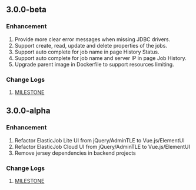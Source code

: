## 3.0.0-beta

### Enhancement

1. Provide more clear error messages when missing JDBC drivers.
1. Support create, read, update and delete properties of the jobs. 
1. Support auto complete for job name in page History Status.
1. Support auto complete for job name and server IP in page Job History.
1. Upgrade parent image in Dockerfile to support resources limiting.

###  Change Logs

1. [MILESTONE](https://github.com/apache/shardingsphere-elasticjob-ui/milestone/2)

## 3.0.0-alpha

### Enhancement

1. Refactor ElasticJob Lite UI from jQuery/AdminTLE to Vue.js/ElementUI
1. Refactor ElasticJob Cloud UI from jQuery/AdminTLE to Vue.js/ElementUI
3. Remove jersey dependencies in backend projects

###  Change Logs

1. [MILESTONE](https://github.com/apache/shardingsphere-elasticjob-ui/milestone/1)